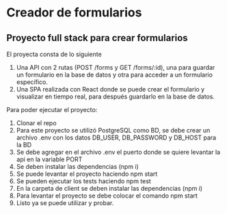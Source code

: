# Creador de formularios

## Proyecto full stack para crear formularios

El proyecta consta de lo siguiente

1. Una API con 2 rutas (POST /forms y GET /forms/:id), una para guardar un formulario en la base de datos y otra para acceder a un formulario específico.
2. Una SPA realizada con React donde se puede crear el formulario y visualizar en tiempo real, para después guardarlo en la base de datos.

Para poder ejecutar el proyecto:
1. Clonar el repo
2. Para este proyecto se utilizó PostgreSQL como BD, se debe crear un archivo .env con los datos DB_USER, DB_PASSWORD y DB_HOST para la BD
3. Se debe agregar en el archivo .env el puerto donde se quiere levantar la api en la variable PORT
4. Se deben instalar las dependencias (npm i)
5. Se puede levantar el proyecto haciendo npm start
6. Se pueden ejecutar los tests haciendo npm test
7. En la carpeta de client se deben instalar las dependencias (npm i)
8. Para levantar el proyecto se debe colocar el comando npm start
9. Listo ya se puede utilizar y probar.

